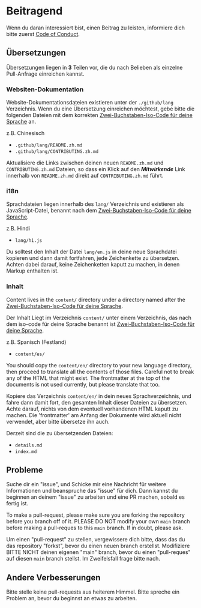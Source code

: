# Beitragend

Wenn du daran interessiert bist, einen Beitrag zu leisten, informiere dich bitte zuerst [Code of Conduct](./CODE_OF_CONDUCT.md).

## Übersetzungen

Übersetzungen liegen in **3** Teilen vor, die du nach Belieben als einzelne Pull-Anfrage einreichen kannst.

### Websiten-Dokumentation

Website-Dokumentationsdateien existieren unter der `./github/lang` Verzeichnis. Wenn du eine Übersetzung einreichen möchtest, gebe bitte die folgenden Dateien mit dem korrekten [Zwei-Buchstaben-Iso-Code für deine Sprache](https://en.wikipedia.org/wiki/List_of_ISO_639-1_codes) an.

z.B. Chinesisch

- `.github/lang/README.zh.md`
- `.github/lang/CONTRIBUTING.zh.md`

Aktualisiere die Links zwischen deinen neuen `README.zh.md` und `CONTRIBUTING.zh.md` Dateien, so dass ein Klick auf den ***Mitwirkende*** Link innerhalb von `README.zh.md` direkt auf `CONTRIBUTING.zh.md` führt.

### i18n

Sprachdateien liegen innerhalb des `lang/` Verzeichnis und existieren als JavaScript-Datei, benannt nach dem [Zwei-Buchstaben-Iso-Code für deine Sprache](https://en.wikipedia.org/wiki/List_of_ISO_639-1_codes).

z.B. Hindi

- `lang/hi.js`

Du solltest den Inhalt der Datei `lang/en.js` in deine neue Sprachdatei kopieren und dann damit fortfahren, jede Zeichenkette zu übersetzen. Achten dabei darauf, keine Zeichenketten kaputt zu machen, in denen Markup enthalten ist.

### Inhalt

Content lives in the `content/` directory under a directory named after the [Zwei-Buchstaben-Iso-Code für deine Sprache](https://en.wikipedia.org/wiki/List_of_ISO_639-1_codes).

Der Inhalt Liegt im Verzeichnis `content/` unter einem Verzeichnis, das nach dem iso-code für deine Sprache benannt ist [Zwei-Buchstaben-Iso-Code für deine Sprache](https://en.wikipedia.org/wiki/List_of_ISO_639-1_codes).

z.B. Spanisch (Festland)

- `content/es/`

You should copy the `content/en/` directory to your new language directory, then proceed to translate all the contents of those files. Careful not to break any of the HTML that might exist. The frontmatter at the top of the documents is not used currently, but please translate that too.

Kopiere das Verzeichnis `content/en/` in dein neues Sprachverzeichnis, und fahre dann damit fort, den gesamten Inhalt dieser Dateien zu übersetzen. Achte darauf, nichts von dem eventuell vorhandenen HTML kaputt zu machen. Die 'frontmatter' am Anfang der Dokumente wird aktuell nicht verwendet, aber bitte übersetze ihn auch.

Derzeit sind die zu übersetzenden Dateien:

- `details.md`
- `index.md`

## Probleme

Suche dir ein "issue", und Schicke mir eine Nachricht für weitere Informationen und beanspruche das "issue" für dich. Dann kannst du beginnen an deinem "issue" zu arbeiten und eine PR machen, sobald es fertig ist.

To make a pull-request, please make sure you are forking the repository before you branch off of it. PLEASE DO NOT modify your own `main` branch before making a pull-reques to this `main` branch. If in doubt, please ask.

Um einen "pull-request" zu stellen, vergewissere dich bitte, dass das du das repository "forkst", bevor du einen neuen branch erstellst. Modifiziere BITTE NICHT deinen eigenen "main" branch, bevor du einen "pull-reques" auf diesen `main` branch stellst. Im Zweifelsfall frage bitte nach.

## Andere Verbesserungen

Bitte stelle keine pull-requests aus heiterem Himmel. Bitte spreche  ein Problem an, bevor du beginnst an etwas zu arbeiten.
